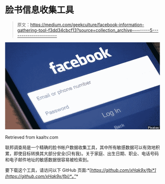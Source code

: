 # 脸书信息收集工具

> 原文：<https://medium.com/geekculture/facebook-information-gathering-tool-f3dd34cbcf13?source=collection_archive---------5----------------------->

![](img/991abfbc3b3e1109e4b2cacdf6fd42dd.png)

Retrieved from kaaltv.com

联邦调查局是一个精确的脸书帐户数据收集工具，其中所有敏感数据可以有效地积累，即使目标转换其大部分安全(只有我)。关于家庭、出生日期、职业、电话号码和电子邮件地址的敏感数据很容易被检索到。

要下载这个工具，请访问以下 GitHub 页面:*[*https://github.com/xHak9x/fbi*](https://github.com/xHak9x/fbi)*。”**